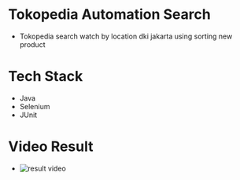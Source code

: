 # Tokopedia Automation Search
  - Tokopedia search watch by location dki jakarta using sorting new product
# Tech Stack
 - Java
 - Selenium
 - JUnit
# Video Result
- ![result video](./video-output/result.gif)
